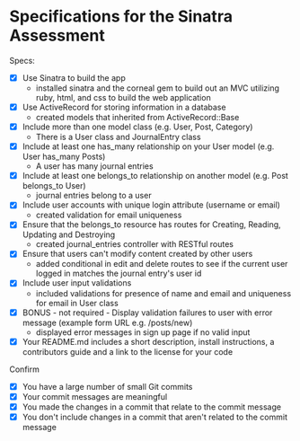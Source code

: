 # Specifications for the Sinatra Assessment

Specs:
- [x] Use Sinatra to build the app
    - installed sinatra and the corneal gem to build out an MVC utilizing ruby, html, and css to build the web application
- [x] Use ActiveRecord for storing information in a database
    - created models that inherited from ActiveRecord::Base 
- [x] Include more than one model class (e.g. User, Post, Category)
    - There is a User class and JournalEntry class
- [x] Include at least one has_many relationship on your User model (e.g. User has_many Posts)
    - A user has many journal entries
- [x] Include at least one belongs_to relationship on another model (e.g. Post belongs_to User)
    - journal entries belong to a user
- [x] Include user accounts with unique login attribute (username or email)
    - created validation for email uniqueness
- [x] Ensure that the belongs_to resource has routes for Creating, Reading, Updating and Destroying
    - created journal_entries controller with RESTful routes
- [x] Ensure that users can't modify content created by other users
    - added conditional in edit and delete routes to see if the current user logged in matches the journal entry's user id
- [x] Include user input validations
    - included validations for presence of name and email and uniqueness for email in User class
- [x] BONUS - not required - Display validation failures to user with error message (example form URL e.g. /posts/new)
    - displayed error messages in sign up page if no valid input
- [x] Your README.md includes a short description, install instructions, a contributors guide and a link to the license for your code

Confirm
- [x] You have a large number of small Git commits
- [x] Your commit messages are meaningful
- [x] You made the changes in a commit that relate to the commit message
- [x] You don't include changes in a commit that aren't related to the commit message